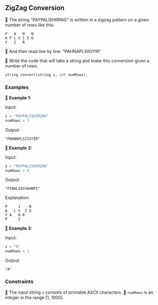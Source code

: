 ## ZigZag Conversion

📜 The string "PAYPALISHIRING" is written in a zigzag pattern on a given number of rows like this:

```
P   A   H   N
A P L S I I G
Y   I   R
```

💫 And then read line by line: "PAHNAPLSIIGYIR"

🔡 Write the code that will take a string and make this conversion given a number of rows.

```python
string convert(string s, int numRows);
```

### Examples

🔹 **Example 1:**

Input:
```python
s = "PAYPALISHIRING"
numRows = 3
```

Output:
```
"PAHNAPLSIIGYIR"
```

🔹 **Example 2:**

Input:
```python
s = "PAYPALISHIRING"
numRows = 4
```

Output:
```
"PINALSIGYAHRPI"
```

Explanation:
```
P     I    N
A   L S  I G
Y A   H R
P     I
```

🔹 **Example 3:**

Input:
```python
s = "A"
numRows = 1
```

Output:
```
"A"
```

### Constraints

🔸 The input string `s` consists of printable ASCII characters.
🔸 `numRows` is an integer in the range [1, 1000].